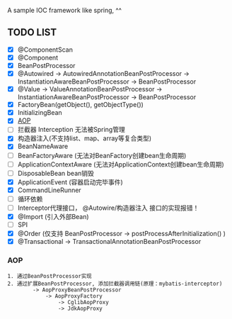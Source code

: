 
A sample IOC framework like spring, ^^


## TODO LIST

* [x] @ComponentScan
* [x] @Component
* [x] BeanPostProcessor
* [x] @Autowired -> AutowiredAnnotationBeanPostProcessor -> InstantiationAwareBeanPostProcessor -> BeanPostProcessor
* [x] @Value -> ValueAnnotationBeanPostProcessor -> InstantiationAwareBeanPostProcessor -> BeanPostProcessor
* [x] FactoryBean(getObject(), getObjectType())
* [x] InitializingBean
* [x] [AOP](#AOP)
* [ ] 拦截器 Interception 无法被Spring管理
* [x] 构造器注入(不支持list、map、array等复合类型)
* [x] BeanNameAware
* [ ] BeanFactoryAware (无法对BeanFactory创建bean生命周期)
* [ ] ApplicationContextAware (无法对ApplicationContext创建bean生命周期)
* [ ] DisposableBean bean销毁
* [x] ApplicationEvent (容器启动完毕事件)
* [x] CommandLineRunner
* [ ] 循环依赖
* [ ] Interceptor代理接口， @Autowire/构造器注入 接口的实现报错！
* [x] @Import (引入外部Bean)
* [ ] SPI
* [x] @Order (仅支持 BeanPostProcessor -> postProcessAfterInitialization() )
* [x] @Transactional -> TransactionalAnnotationBeanPostProcessor

### AOP 
```
1. 通过BeanPostProcessor实现
2. 通过扩展BeanPostProcessor, 添加拦截器调用链(原理：mybatis-interceptor)
        -> AopProxyBeanPostProcessor
            -> AopProxyFactory
                -> CglibAopProxy
                -> JdkAopProxy
```

